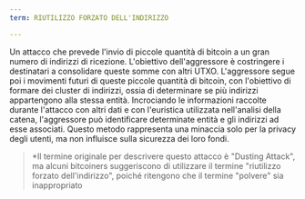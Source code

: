 ```yaml
---
term: RIUTILIZZO FORZATO DELL'INDIRIZZO

---
```

Un attacco che prevede l'invio di piccole quantità di bitcoin a un gran numero di indirizzi di ricezione. L'obiettivo dell'aggressore è costringere i destinatari a consolidare queste somme con altri UTXO. L'aggressore segue poi i movimenti futuri di queste piccole quantità di bitcoin, con l'obiettivo di formare dei cluster di indirizzi, ossia di determinare se più indirizzi appartengono alla stessa entità. Incrociando le informazioni raccolte durante l'attacco con altri dati e con l'euristica utilizzata nell'analisi della catena, l'aggressore può identificare determinate entità e gli indirizzi ad esse associati. Questo metodo rappresenta una minaccia solo per la privacy degli utenti, ma non influisce sulla sicurezza dei loro fondi.

> *Il termine originale per descrivere questo attacco è "Dusting Attack", ma alcuni bitcoiners suggeriscono di utilizzare il termine "riutilizzo forzato dell'indirizzo", poiché ritengono che il termine "polvere" sia inappropriato